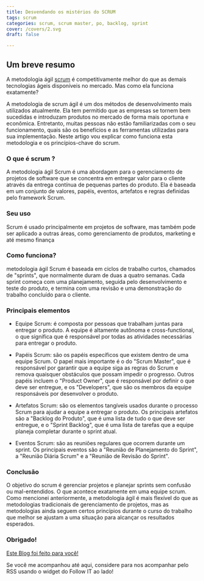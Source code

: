 ```yaml
---
title: Desvendando os mistérios do SCRUM
tags: scrum
categories: scrum, scrum master, po, backlog, sprint
cover: /covers/2.svg
draft: false

---
```

## Um breve resumo

A metodologia ágil [scrum](https://scrum.org) é competitivamente melhor do que as demais tecnologias ágeis disponíveis no mercado. Mas como ela funciona exatamente?

A metodologia de scrum ágil é um dos métodos de desenvolvimento mais utilizados atualmente. Ela tem permitido que as empresas se tornem bem sucedidas e introduzam produtos no mercado de forma mais oportuna e econômica. Entretanto, muitas pessoas não estão familiarizadas com o seu funcionamento, quais são os benefícios e as ferramentas utilizadas para sua implementação. Neste artigo vou explicar como funciona esta metodologia e os princípios-chave do scrum.

### O que é scrum ? 

A metodologia ágil Scrum é uma abordagem para o gerenciamento de projetos de software que se concentra em entregar valor para o cliente através da entrega contínua de pequenas partes do produto. Ela é baseada em um conjunto de valores, papéis, eventos, artefatos e regras definidas pelo framework Scrum.

### Seu uso

Scrum é usado principalmente em projetos de software, mas também pode ser aplicado a outras áreas, como gerenciamento de produtos, marketing e até mesmo finança


### Como funciona?

metodologia ágil Scrum é baseada em ciclos de trabalho curtos, chamados de "sprints", que normalmente duram de duas a quatro semanas. Cada sprint começa com uma planejamento, seguida pelo desenvolvimento e teste do produto, e termina com uma revisão e uma demonstração do trabalho concluído para o cliente.


### Principais elementos
- Equipe Scrum: é composta por pessoas que trabalham juntas para entregar o produto. A equipe é altamente autônoma e cross-functional, o que significa que é responsável por todas as atividades necessárias para entregar o produto.

- Papéis Scrum: são os papéis específicos que existem dentro de uma equipe Scrum. O papel mais importante é o do "Scrum Master", que é responsável por garantir que a equipe siga as regras do Scrum e remova quaisquer obstáculos que possam impedir o progresso. Outros papéis incluem o "Product Owner", que é responsável por definir o que deve ser entregue, e os "Developers", que são os membros da equipe responsáveis por desenvolver o produto.

- Artefatos Scrum: são os elementos tangíveis usados ​​durante o processo Scrum para ajudar a equipe a entregar o produto. Os principais artefatos são a "Backlog do Produto", que é uma lista de tudo o que deve ser entregue, e o "Sprint Backlog", que é uma lista de tarefas que a equipe planeja completar durante o sprint atual.

- Eventos Scrum: são as reuniões regulares que ocorrem durante um sprint. Os principais eventos são a "Reunião de Planejamento do Sprint", a "Reunião Diária Scrum" e a "Reunião de Revisão do Sprint".


### Conclusão

O objetivo do scrum é gerenciar projetos e planejar sprints sem confusão ou mal-entendidos. O que acontece exatamente em uma equipe scrum. Como mencionei anteriormente, a metodologia ágil é mais flexível do que as metodologias tradicionais de gerenciamento de projetos, mas as metodologias ainda seguem certos princípios durante o curso do trabalho que melhor se ajustam a uma situação para alcançar os resultados esperados.


### Obrigado!
[Este Blog foi feito para você!](https://alissonbovenzo.github.io)

Se você me acompanhou até aqui, considere para nos acompanhar pelo RSS usando o widget do Follow IT ao lado!